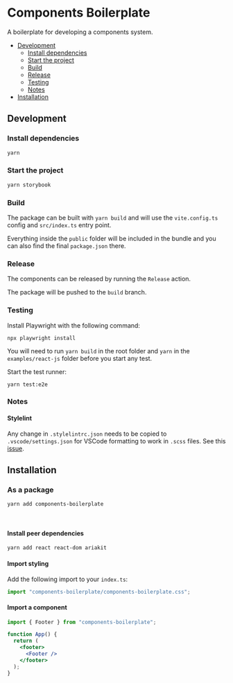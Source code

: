 # Components Boilerplate

A boilerplate for developing a components system.

- [Development](#development)
  - [Install dependencies](#install-dependencies)
  - [Start the project](#start-the-project)
  - [Build](#build)
  - [Release](#release)
  - [Testing](#testing)
  - [Notes](#notes)
- [Installation](#installation)

## Development

### Install dependencies

```bash
yarn
```

### Start the project

```bash
yarn storybook
```

### Build

The package can be built with `yarn build` and will use the `vite.config.ts` config and `src/index.ts` entry point.

Everything inside the `public` folder will be included in the bundle and you can also find the final `package.json` there.

### Release

The components can be released by running the `Release` action.

The package will be pushed to the `build` branch.

### Testing

Install Playwright with the following command:

```
npx playwright install
```

You will need to run `yarn build` in the root folder and `yarn` in the `examples/react-js` folder before you start any test.

Start the test runner:

```
yarn test:e2e
```

### Notes

#### Stylelint

Any change in `.stylelintrc.json` needs to be copied to `.vscode/settings.json` for VSCode formatting to work in `.scss` files. See this [issue](https://github.com/stylelint/vscode-stylelint/issues/328).

## Installation

### As a package

```bash
yarn add components-boilerplate
```

<br/>

#### Install peer dependencies

```bash
yarn add react react-dom ariakit
```

#### Import styling

Add the following import to your `index.ts`:

```jsx
import "components-boilerplate/components-boilerplate.css";
```

#### Import a component

```jsx
import { Footer } from "components-boilerplate";

function App() {
  return (
    <footer>
      <Footer />
    </footer>
  );
}
```
